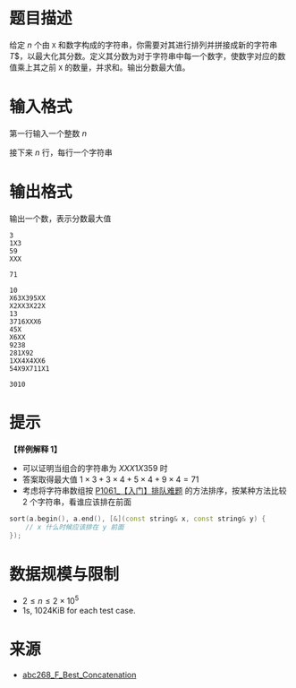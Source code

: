 # 题目描述

给定 $n$ 个由 `X` 和数字构成的字符串，你需要对其进行排列并拼接成新的字符串 $T$$，以最大化其分数。定义其分数为对于字符串中每一个数字，使数字对应的数值乘上其之前 `X` 的数量，并求和。输出分数最大值。

# 输入格式

第一行输入一个整数 $n$

接下来 $n$ 行，每行一个字符串
 
# 输出格式
输出一个数，表示分数最大值

```input1
3
1X3
59
XXX
```

```output1
71
```

```input2
10
X63X395XX
X2XX3X22X
13
3716XXX6
45X
X6XX
9238
281X92
1XX4X4XX6
54X9X711X1
```

```output2
3010
```

# 提示
**【样例解释 1】**
* 可以证明当组合的字符串为 $XXX1X359$ 时
* 答案取得最大值 $1 × 3 + 3 × 4 + 5 × 4 + 9 × 4 = 71$ 
* 考虑将字符串数组按 [P1061_【入门】排队难题](http://www.gzezoi.cn/d/gzezoi2023/p/P1061) 的方法排序，按某种方法比较 2 个字符串，看谁应该排在前面
```c++
sort(a.begin(), a.end(), [&](const string& x, const string& y) {
    // x 什么时候应该排在 y 前面
});
```

# 数据规模与限制
* $2 \le n \le 2 \times 10^5$
* 1s, 1024KiB for each test case.

# 来源
* [abc268_F_Best_Concatenation](https://atcoder.jp/contests/abc268/tasks/abc268_f)